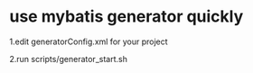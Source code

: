 # use mybatis generator quickly

1.edit generatorConfig.xml for your project

2.run scripts/generator_start.sh
